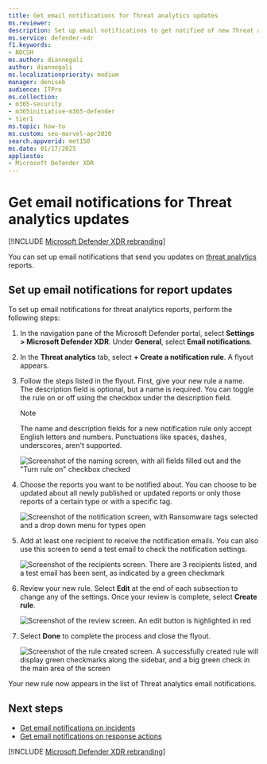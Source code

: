```yaml
---
title: Get email notifications for Threat analytics updates
ms.reviewer: 
description: Set up email notifications to get notified of new Threat analytics reports in Microsoft Defender XDR.
ms.service: defender-xdr
f1.keywords:
- NOCSH
ms.author: diannegali
author: diannegali
ms.localizationpriority: medium
manager: deniseb
audience: ITPro
ms.collection: 
- m365-security 
- m365initiative-m365-defender 
- tier1
ms.topic: how-to
ms.custom: seo-marvel-apr2020
search.appverid: met150
ms.date: 01/17/2025
appliesto:
- Microsoft Defender XDR
---
```


# Get email notifications for Threat analytics updates

[!INCLUDE [Microsoft Defender XDR rebranding](../includes/microsoft-defender.md)]

You can set up email notifications that send you updates on [threat analytics](threat-analytics.md) reports.

## Set up email notifications for report updates

To set up email notifications for threat analytics reports, perform the following steps:

1. In the navigation pane of the Microsoft Defender portal, select **Settings > Microsoft Defender XDR**. Under **General**, select **Email notifications**.

2. In the **Threat analytics** tab, select **+ Create a notification rule**. A flyout appears.

3. Follow the steps listed in the flyout. First, give your new rule a name. The description field is optional, but a name is required. You can toggle the rule on or off using the checkbox under the description field.

   > [!NOTE]
   > The name and description fields for a new notification rule only accept English letters and numbers. Punctuations like spaces, dashes, underscores, aren't supported.

   ![Screenshot of the naming screen, with all fields filled out and the "Turn rule on" checkbox checked](/defender/media/threat-analytics/ta_create_notification_2.png)

4. Choose the reports you want to be notified about. You can choose to be updated about all newly published or updated reports or only those reports of a certain type or with a specific tag.

   ![Screenshot of the notification screen, with Ransomware tags selected and a drop down menu for types open](/defender/media/threat-analytics/ta_create_notification_3.png)

5. Add at least one recipient to receive the notification emails. You can also use this screen to send a test email to check the notification settings.

   ![Screenshot of the recipients screen. There are 3 recipients listed, and a test email has been sent, as indicated by a green checkmark](/defender/media/threat-analytics/ta_create_notification_4.png)

6. Review your new rule. Select **Edit** at the end of each subsection to change any of the settings. Once your review is complete, select **Create rule**.

   ![Screenshot of the review screen. An edit button is highlighted in red](/defender/media/threat-analytics/ta_create_notification_5.png)

7. Select **Done** to complete the process and close the flyout. 

   ![Screenshot of the rule created screen. A successfully created rule will display green checkmarks along the sidebar, and a big green check in the main area of the screen](/defender/media/threat-analytics/ta_create_notification_6.png)

Your new rule now appears in the list of Threat analytics email notifications.

## Next steps

- [Get email notifications on incidents](m365d-notifications-incidents.md)
- [Get email notifications on response actions](m365d-response-actions-notifications.md)

[!INCLUDE [Microsoft Defender XDR rebranding](../includes/defender-m3d-techcommunity.md)]
